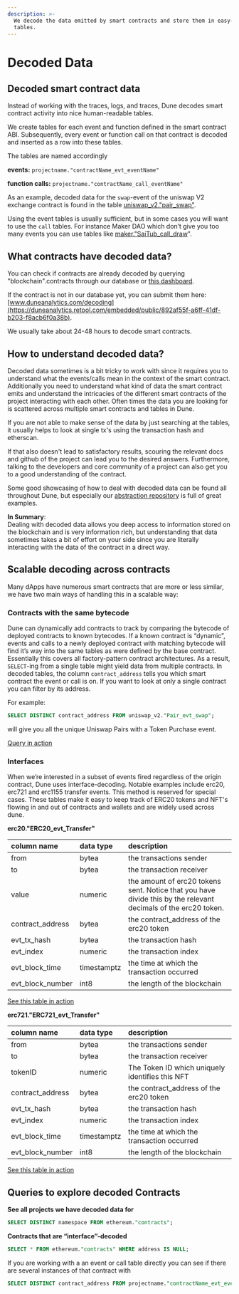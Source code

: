 ```yaml
---
description: >-
  We decode the data emitted by smart contracts and store them in easy-to-use
  tables.
---
```


# Decoded Data

## Decoded smart contract data

Instead of working with the traces, logs, and traces, Dune decodes smart contract activity into nice human-readable tables.

We create tables for each event and function defined in the smart contract ABI. Subsequently, every event or function call on that contract is decoded and inserted as a row into these tables.

The tables are named accordingly

**events:**             `projectname."contractName_evt_eventName"`

**function calls:** `projectname."contractName_call_eventName"`

As an example, decoded data for the `swap`-event of the uniswap V2 exchange contract is found in the table [uniswap\_v2."pair\_swap"](https://duneanalytics.com/queries/38968).

Using the event tables is usually sufficient, but in some cases you will want to use the `call` tables. For instance Maker DAO which don’t give you too many events you can use tables like [maker."SaiTub\_call\_draw](https://duneanalytics.com/queries/38974)".

## What contracts have decoded data?

You can check if contracts are already decoded by querying "blockchain".contracts through our database or [this dashboard](https://duneanalytics.com/0xBoxer/Is-my-Contract-decoded-yet).

If the contract is not in our database yet, you can submit them here: [www.duneanalytics.com/decoding](https://duneanalytics.retool.com/embedded/public/892af55f-a6ff-41df-b203-f8acb6f0a38b).

We usually take about 24-48 hours to decode smart contracts.

## How to understand decoded data?

Decoded data sometimes is a bit tricky to work with since it requires you to understand what the events/calls mean in the context of the smart contract. Additionally you need to understand what kind of data the smart contract emits and understand the intricacies of the different smart contracts of the project interacting with each other. Often times the data you are looking for is scattered across multiple smart contracts and tables in Dune.

If you are not able to make sense of the data by just searching at the tables, it usually helps to look at single tx's using the transaction hash and etherscan.

If that also doesn't lead to satisfactory results, scouring the relevant docs and github of the project can lead you to the desired answers. Furthermore, talking to the developers and core community of a project can also get you to a good understanding of the contract. 

Some good showcasing of how to deal with decoded data can be found all throughout Dune, but especially our [abstraction repository](https://github.com/duneanalytics/abstractions) is full of great examples.   


**In Summary**:   
Dealing with decoded data allows you deep access to information stored on the blockchain and is very information rich, but understanding that data sometimes takes a bit of effort on your side since you are literally interacting with the data of the contract in a direct way.

## Scalable decoding across contracts

Many dApps have numerous smart contracts that are more or less similar, we have two main ways of handling this in a scalable way:

### Contracts with the same bytecode

Dune can dynamically add contracts to track by comparing the bytecode of deployed contracts to known bytecodes. If a known contract is “dynamic”, events and calls to a newly deployed contract with matching bytecode will find it’s way into the same tables as were defined by the base contract. Essentially this covers all factory-pattern contract architectures. As a result, `SELECT`-ing from a single table might yield data from multiple contracts. In decoded tables, the column `contract_address` tells you which smart contract the event or call is on. If you want to look at only a single contract you can filter by its address.

For example:

```sql
SELECT DISTINCT contract_address FROM uniswap_v2."Pair_evt_swap";
```

will give you all the unique Uniswap Pairs with a Token Purchase event.

[Query in action](https://duneanalytics.com/queries/39006)

### Interfaces

When we’re interested in a subset of events fired regardless of the origin contract, Dune uses interface-decoding. Notable examples include erc20, erc721 and erc1155 transfer events. This method is reserved for special cases. These tables make it easy to keep track of ERC20 tokens and NFT's flowing in and out of contracts and wallets and are widely used across dune.

**erc20."ERC20\_evt\_Transfer"**

| column name | **data type** | **description** |
| :--- | :--- | :--- |
| from | bytea | the transactions sender |
| to | bytea | the transaction receiver |
| value | numeric | the amount of erc20 tokens sent. Notice that you have divide this by the relevant decimals of the erc20 token. |
| contract\_address | bytea | the contract\_address of the erc20 token |
| evt\_tx\_hash | bytea | the transaction hash |
| evt\_index | numeric | the transaction index |
| evt\_block\_time | timestamptz | the time at which the transaction occurred |
| evt\_block\_number | int8 | the length of the blockchain |

[See this table in action](https://duneanalytics.com/queries/39012)

**erc721."ERC721\_evt\_Transfer"**

| **c**olumn name | **data type** | **description** |
| :--- | :--- | :--- |
| from | bytea | the transactions sender |
| to | bytea | the transaction receiver |
| tokenID | numeric | The Token ID which uniquely identifies this NFT |
| contract\_address | bytea | the contract\_address of the erc20 token |
| evt\_tx\_hash | bytea | the transaction hash |
| evt\_index | numeric | the transaction index |
| evt\_block\_time | timestamptz | the time at which the transaction occurred |
| evt\_block\_number | int8 | the length of the blockchain |

[See this table in action](https://duneanalytics.com/queries/38974)



## **Queries to explore decoded Contracts**

**See all projects we have decoded data for**

```sql
SELECT DISTINCT namespace FROM ethereum."contracts"; 
```

**Contracts that are “interface”-decoded**

```sql
SELECT * FROM ethereum."contracts" WHERE address IS NULL;
```

If you are working with a an event or call table directly you can see if there are several instances of that contract with

```sql
SELECT DISTINCT contract_address FROM projectname."contractName_evt_eventName"; 
```



